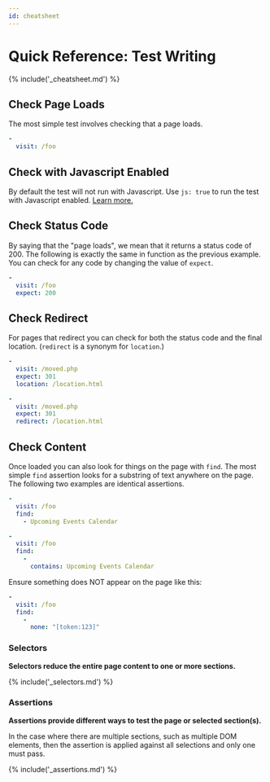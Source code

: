 ```yaml
---
id: cheatsheet
---
```


# Quick Reference: Test Writing

{% include('_cheatsheet.md') %}

## Check Page Loads

The most simple test involves checking that a page loads.

```yaml
-
  visit: /foo
```

## Check with Javascript Enabled

By default the test will not run with Javascript. Use `js: true` to run the test
with Javascript enabled.  [Learn more.](@javascript)

## Check Status Code

By saying that the "page loads", we mean that it returns a status code of 200.
The following is exactly the same in function as the previous example. You can
check for any code by changing the value of `expect`.

```yaml
-
  visit: /foo
  expect: 200
```

## Check Redirect

For pages that redirect you can check for both the status code and the final
location.  (`redirect` is a synonym for `location`.)

```yaml
-
  visit: /moved.php
  expect: 301
  location: /location.html

-
  visit: /moved.php
  expect: 301
  redirect: /location.html
```

## Check Content

Once loaded you can also look for things on the page with `find`. The most
simple `find` assertion looks for a substring of text anywhere on the page. The
following two examples are identical assertions.

```yaml
-
  visit: /foo
  find:
    - Upcoming Events Calendar
```

```yaml
-
  visit: /foo
  find:
    -
      contains: Upcoming Events Calendar
```

Ensure something does NOT appear on the page like this:

```yaml
-
  visit: /foo
  find:
    -
      none: "[token:123]"
```

### Selectors

**Selectors reduce the entire page content to one or more sections.**

{% include('_selectors.md') %}

### Assertions

**Assertions provide different ways to test the page or selected section(s).**

In the case where there are multiple sections, such as multiple DOM elements,
then the assertion is applied against all selections and only one must pass.

{% include('_assertions.md') %}
